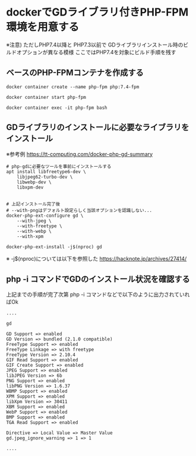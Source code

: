 # dockerでGDライブラリ付きPHP-FPM環境を用意する

※注意)
ただしPHP7.4以降と PHP7.3以前で
GDライブラリインストール時のビルドオプションが異なる模様
ここではPHP7.4を対象にビルド手順を残す

## ベースのPHP-FPMコンテナを作成する

```
docker container create --name php-fpm php:7.4-fpm

docker container start php-fpm

docker container exec -it php-fpm bash
```


## GDライブラリのインストールに必要なライブラリをインストール

※参考例
https://tt-computing.com/docker-php-gd-summary


```
# php-gdに必要なツールを事前にインストールする
apt install libfreetype6-dev \
    libjpeg62-turbo-dev \
    libwebp-dev \
    libxpm-dev


# 上記インストール完了後
# --with-pngはデフォルト設定らしく当該オプションを認識しない...
docker-php-ext-configure gd \
    --with-jpeg \
    --with-freetype \
    --with-webp \
    --with-xpm

docker-php-ext-install -j$(nproc) gd
```
※ -j$(nproc)については以下を参照した
https://hacknote.jp/archives/27414/

## php -i コマンドでGDのインストール状況を確認する

上記までの手順が完了次第
php -i コマンドなどで以下のように出力されていればOk

```
....

gd

GD Support => enabled
GD Version => bundled (2.1.0 compatible)
FreeType Support => enabled
FreeType Linkage => with freetype
FreeType Version => 2.10.4
GIF Read Support => enabled
GIF Create Support => enabled
JPEG Support => enabled
libJPEG Version => 6b
PNG Support => enabled
libPNG Version => 1.6.37
WBMP Support => enabled
XPM Support => enabled
libXpm Version => 30411
XBM Support => enabled
WebP Support => enabled
BMP Support => enabled
TGA Read Support => enabled

Directive => Local Value => Master Value
gd.jpeg_ignore_warning => 1 => 1

....
```
